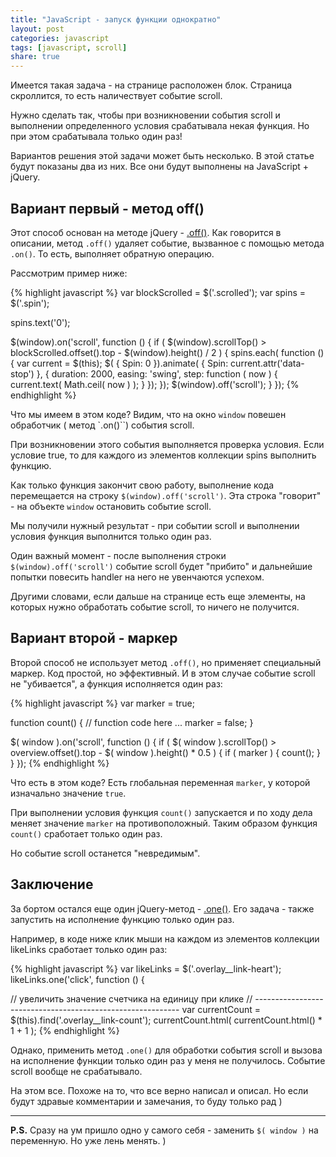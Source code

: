 ```yaml
---
title: "JavaScript - запуск функции однократно"
layout: post
categories: javascript
tags: [javascript, scroll]
share: true
---
```


Имеется такая задача - на странице расположен блок. Страница скроллится, то есть наличествует событие scroll.

Нужно сделать так, чтобы при возникновении события scroll и выполнении определенного условия срабатывала некая функция. Но при этом срабатывала только один раз!

Вариантов решения этой задачи может быть несколько. В этой статье будут показаны два из них. Все они будут выполнены на JavaScript + jQuery.

## Вариант первый - метод off()

Этот способ основан на методе jQuery - [.off()][1]. Как говорится в описании, метод `.off()` удаляет событие, вызванное с помощью метода `.on()`. То есть, выполняет обратную операцию.

Рассмотрим пример ниже:

{% highlight javascript %}
var blockScrolled = $('.scrolled');
var spins = $('.spin');

spins.text('0');

$(window).on('scroll', function () {
    if ( $(window).scrollTop() > blockScrolled.offset().top - $(window).height() / 2 ) {
        spins.each( function () {
            var current = $(this);
            $( { Spin: 0 }).animate( { Spin: current.attr('data-stop') }, {
                duration: 2000,
                easing: 'swing',
                step: function ( now ) {
                    current.text( Math.ceil( now ) );
                }
            });
        });
        $(window).off('scroll');
    }
});
{% endhighlight %}

Что мы имеем в этом коде? Видим, что на окно `window` повешен обработчик ( метод `.on()``) события scroll.

При возникновении этого события выполняется проверка условия. Если условие true, то для каждого из элементов коллекции spins выполнить функцию.

Как только функция закончит свою работу, выполнение кода перемещается на строку `$(window).off('scroll')`. Эта строка "говорит" - на объекте `window` остановить событие scroll.

Мы получили нужный результат - при событии scroll и выполнении условия функция выполнится только один раз.

Один важный момент - после выполнения строки `$(window).off('scroll')` событие scroll будет "прибито" и дальнейшие попытки повесить handler на него не увенчаются успехом.

Другими словами, если дальше на странице есть еще элементы, на которых нужно обработать событие scroll, то ничего не получится.

## Вариант второй - маркер

Второй способ не использует метод `.off()`, но применяет специальный маркер. Код простой, но эффективный. И в этом случае событие scroll не "убивается", а функция исполняется один раз: 

{% highlight javascript %}
var marker = true;

function count() {
    // function code here ...
    marker = false;
}

$( window ).on('scroll', function () {
    if ( $( window ).scrollTop() > overview.offset().top - $( window ).height() * 0.5 ) {
        if ( marker ) {
            count();
        }
    }
});
{% endhighlight %}

Что есть в этом коде? Есть глобальная переменная `marker`, у которой изначально значение `true`.

При выполнении условия функция `count()` запускается и по ходу дела меняет значение `marker` на противоположный. Таким образом функция `count()` сработает только один раз.

Но событие scroll останется "невредимым".

## Заключение

За бортом остался еще один jQuery-метод - [.one()][2]. Его задача - также запустить на исполнение функцию только один раз.

Например, в коде ниже клик мыши на каждом из элементов коллекции likeLinks сработает только один раз:

{% highlight javascript %}
var likeLinks = $('.overlay__link-heart');
likeLinks.one('click', function () {

// увеличить значение счетчика на единицу при клике
// -----------------------------------------------------------
var currentCount = $(this).find('.overlay__link-count');
currentCount.html( currentCount.html() * 1 + 1 );
{% endhighlight %}

Однако, применить метод `.one()` для обработки события scroll и вызова на исполнение функции только один раз у меня не получилось. Событие scroll вообще не срабатывало.

На этом все. Похоже на то, что все верно написал и описал. Но если будут здравые комментарии и замечания, то буду только рад )

***

**P.S.** Сразу на ум пришло одно у самого себя - заменить `$( window )` на переменную. Но уже лень менять. )

[1]: http://api.jquery.com/off/ "Off() - Remove an event handler"
[2]: http://api.jquery.com/one/ "One() - Attach a handler to an event"

